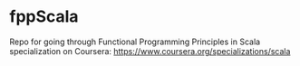 # fppScala
Repo for going through Functional Programming Principles in Scala specialization on Coursera: https://www.coursera.org/specializations/scala

